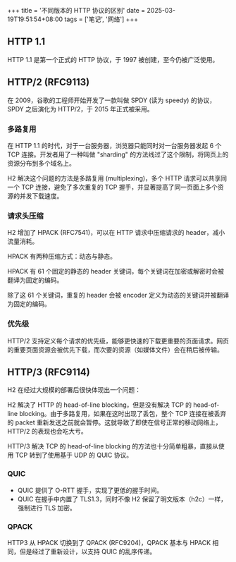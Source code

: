 +++
title = '不同版本的 HTTP 协议的区别'
date = 2025-03-19T19:51:54+08:00
tags = ['笔记', '网络']
+++

## HTTP 1.1

HTTP 1.1 是第一个正式的 HTTP 协议，于 1997 被创建，至今仍被广泛使用。

## HTTP/2 (RFC9113)

在 2009，谷歌的工程师开始开发了一款叫做 SPDY (读为 speedy) 的协议，SPDY 之后演化为 HTTP/2，于 2015 年正式被采用。

### 多路复用

在 HTTP 1.1 的时代，对于一台服务器，浏览器只能同时对一台服务器发起 6 个 TCP 连接。开发者用了一种叫做 "sharding" 的方法线过了这个限制，将网页上的资源分布到多个域名上。

H2 解决这个问题的方法是多路复用 (multiplexing)，多个 HTTP 请求可以共享同一个 TCP 连接，避免了多次重复的 TCP 握手，并显著提高了同一页面上多个资源的并发下载速度。

### 请求头压缩

H2 增加了 HPACK (RFC7541)，可以在 HTTP 请求中压缩请求的 header，减小流量消耗。

HPACK 有两种压缩方式：动态与静态。

HPACK 有 61 个固定的静态的 header 关键词，每个关键词在加密或解密时会被翻译为固定的编码。

除了这 61 个关键词，重复的 header 会被 encoder 定义为动态的关键词并被翻译为固定的编码。

### 优先级

HTTP/2 支持定义每个请求的优先级，能够更快速的下载更重要的页面请求。网页的重要页面资源会被优先下载，而次要的资源（如媒体文件）会在稍后被传输。

## HTTP/3 (RFC9114)

H2 在经过大规模的部署后很快体现出一个问题：

H2 解决了 HTTP 的 head-of-line blocking，但是没有解决 TCP 的 head-of-line blocking。由于多路复用，如果在这时出现了丢包，整个 TCP 连接在被丢弃的 packet 重新发送之前就会暂停。这就导致了即使在信号正常的移动网络上，HTTP/2 的表现也会吃大亏。

HTTP/3 解决 TCP 的 head-of-line blocking 的方法也十分简单粗暴，直接从使用 TCP 转到了使用基于 UDP 的 QUIC 协议。

### QUIC

- QUIC 提供了 O-RTT 握手，实现了更低的握手时间。
- QUIC 在握手中内置了 TLS1.3，同时不像 H2 保留了明文版本（h2c）一样，强制进行 TLS 加密。

### QPACK

HTTP3 从 HPACK 切换到了 QPACK (RFC9204)，QPACK 基本与 HPACK 相同，但是经过了重新设计，以支持 QUIC 的乱序传递。
